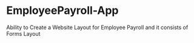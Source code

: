 # EmployeePayroll-App
Ability to Create a Website Layout for Employee Payroll and it consists of Forms Layout
